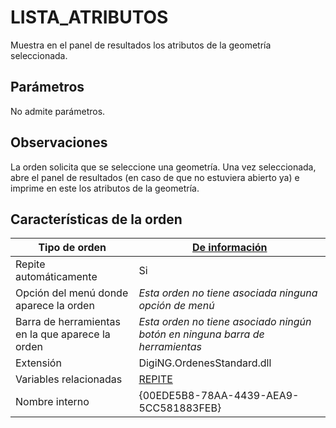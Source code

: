 # LISTA\_ATRIBUTOS

Muestra en el panel de resultados los atributos de la geometría seleccionada.

## Parámetros

No admite parámetros.

## Observaciones

La orden solicita que se seleccione una geometría. Una vez seleccionada, abre el panel de resultados (en caso de que no estuviera abierto ya) e imprime en este los atributos de la geometría.

## Características de la orden

| Tipo de orden                                    | [De información](lista.md)                                                                                                                                      |
| ------------------------------------------------ | --------------------------------------------------------------------------------------------------------------------------------------------------------------- |
| Repite automáticamente                           | Si                                                                                                                                                              |
| Opción del menú donde aparece la orden           | _Esta orden no tiene asociada ninguna opción de menú_                                                                                                           |
| Barra de herramientas en la que aparece la orden | _Esta orden no tiene asociado ningún botón en ninguna barra de herramientas_                                                                                    |
| Extensión                                        | DigiNG.OrdenesStandard.dll                                                                                                                                      |
| Variables relacionadas                           | [REPITE](https://github.com/digi21/docs/tree/7fc627c885c16fb88afc7cc05a6df2a2f4a54563/digi3d-net/referencia/digi3d.net/ventana-de-dibujo/ordenes/l/REPITE.html) |
| Nombre interno                                   | {00EDE5B8-78AA-4439-AEA9-5CC581883FEB}                                                                                                                          |
